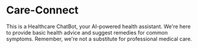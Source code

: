 # Care-Connect
This is a Healthcare ChatBot, your AI-powered health assistant. We're here to provide basic health advice and suggest remedies for common symptoms. Remember, we're not a substitute for professional medical care.
